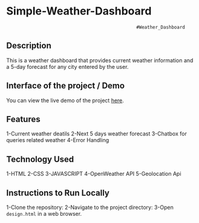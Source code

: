 # Simple-Weather-Dashboard
                                                    #Weather_Dashboard

 ## Description

 This is a weather dashboard that provides current weather information and a 5-day forecast for any city entered by the user.

## Interface of the project / Demo
You can view the live demo of the project [here](https://github.com/kashan-code/Simple-Weather-Dashboard.git).


 ## Features

 1-Current weather deatils
 2-Next 5 days weather forecast
 3-Chatbox for queries related weather
 4-Error Handling

 ## Technology Used

 1-HTML
 2-CSS
 3-JAVASCRIPT
 4-OpenWeather API
 5-Geolocation Api

 ## Instructions to Run Locally
 1-Clone the repository:
 2-Navigate to the project directory:
 3-Open `design.html` in a web browser.
 

 



